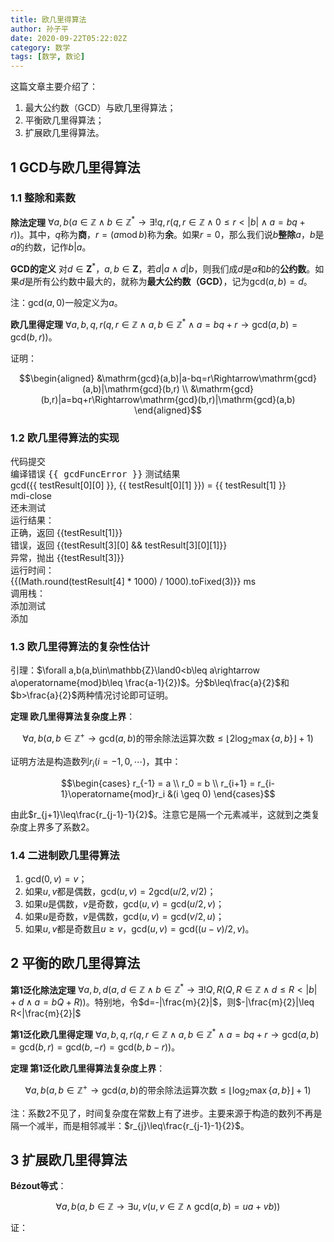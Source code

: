 ```yaml
---
title: 欧几里得算法
author: 孙子平
date: 2020-09-22T05:22:02Z
category: 数学
tags: [数学, 数论]
---
```


这篇文章主要介绍了：

1. 最大公约数（GCD）与欧几里得算法；
2. 平衡欧几里得算法；
3. 扩展欧几里得算法。

<!-- more -->

## 1 GCD与欧几里得算法

### 1.1 整除和素数

**除法定理** $\forall a,b(a\in\mathbb{Z}\land b\in\mathbb{Z}^*\rightarrow\exists!q,r(q,r\in\mathbb{Z}\land 0\leq r<|b|\land a=bq+r))$。其中，$q$称为**商**，$r = (a \operatorname{mod} b)$称为**余**。如果$r=0$，那么我们说$b$**整除**$a$，$b$是$a$的约数，记作$b|a$。

**GCD的定义** 对$d\in\mathbf{Z}^*$，$a,b\in\mathbf{Z}$，若$d|a\land d|b$，则我们成$d$是$a$和$b$的**公约数**。如果$d$是所有公约数中最大的，就称为**最大公约数（GCD）**，记为$\mathrm{gcd}(a,b)=d$。

注：$\mathrm{gcd}(a,0)$一般定义为$a$。

**欧几里得定理** $\forall a,b,q,r(q,r\in\mathbb{Z}\land a,b\in\mathbb{Z}^*\land a=bq+r\rightarrow\mathrm{gcd}(a,b)=\mathrm{gcd}(b,r))$。

证明：

$$\begin{aligned}
&\mathrm{gcd}(a,b)|a-bq=r\Rightarrow\mathrm{gcd}(a,b)|\mathrm{gcd}(b,r) \\
&\mathrm{gcd}(b,r)|a=bq+r\Rightarrow\mathrm{gcd}(b,r)|\mathrm{gcd}(a,b)
\end{aligned}$$

### 1.2 欧几里得算法的实现

<v-card class="mt-2">
<v-toolbar flat><v-toolbar-title>代码</v-toolbar-title><v-spacer /><v-select dense solo hide-details class="mr-2" style="max-width: 150px" :items="['自定义', '递归', '循环', '二进制', '平衡']" v-model="gcdMode"></v-select><v-btn color="primary" v-on:click="onGcdFuncBodyUpdated">提交</v-btn></v-toolbar>
<div id="euclidean-code" class="elevation-1"></div>
</v-card>

<v-card v-if="gcdFuncError !== null" class="mt-2">
<v-toolbar flat class="red--text"><v-toolbar-title>编译错误</v-toolbar-title></v-toolbar>
<v-card-text class="error-panel pt-0">{{ gcdFuncError }}</v-card-text>
</v-card>
<v-card v-else class="mt-2">
<v-toolbar flat><v-toolbar-title>测试结果</v-toolbar-title></v-toolbar>
<v-tabs show-arrows :vertical="$vuetify.breakpoint.lgAndUp">
<v-tabs-slider></v-tabs-slider>
<v-tab v-for="testResult, index in gcdTestResults" class="justify-space-between">
<div class="text-lowercase" :class="[testResult[2] && testResult[1] == (testResult[3][0] && testResult[3][0][1]) ? 'green--text' : testResult[2] ? 'orange--text' : 'red--text']">gcd({{ testResult[0][0] }}, {{ testResult[0][1] }}) = {{ testResult[1] }}</div><div><v-btn icon color="gray" v-on:click.stop="gcdTestCases.splice(index, 1)"><v-icon>mdi-close</v-icon></v-btn></div>
</v-tab>
<v-tab-item v-for="testResult in gcdTestResults">
<v-card v-if="gcdChanged" flat style="max-width: 500px" class="mx-auto"><v-card-text class="pt-0">
<div class="text-center text-h6">还未测试</div>
</v-card-text></v-card>
<v-card v-else flat style="max-width: 500px" class="mx-auto"><v-card-text class="pt-0">
<div class="d-flex justify-space-between align-center">
<div class="subtitle-1 pr-4 primary--text text-no-wrap">运行结果：</div>
<div class="overflow-auto green--text" v-if="testResult[2] && testResult[1] == (testResult[3][0] && testResult[3][0][1])">正确，返回 {{testResult[1]}}</div>
<div class="overflow-auto orange--text" v-else-if="testResult[2]">错误，返回 {{testResult[3][0] && testResult[3][0][1]}}</div>
<div class="overflow-auto red--text" v-else>异常，抛出 {{testResult[3]}}</div>
</div>
<div class="d-flex justify-space-between align-center">
<div class="subtitle-1 pr-4 primary--text text-no-wrap">运行时间：</div>
<div class="overflow-auto">{{(Math.round(testResult[4] * 1000) / 1000).toFixed(3)}} ms</div>
</div>
<div class="subtitle-1 pr-4 primary--text text-no-wrap">调用栈：</div>
<v-simple-table v-if="testResult[2]" dense class="stack-table">
<template v-slot:default>
<thead><tr>
<th class="text-left">深度</th>
<th class="text-left">参数a</th>
<th class="text-left">参数b</th>
<th class="text-left">返回值</th>
</tr></thead>
<tbody><tr v-for="frame, index in testResult[3]" :key="index">
<td>{{ index + 1 }}</td>
<td>a = {{ frame[0][0] }}</td>
<td>b = {{ frame[0][1] }}</td>
<td>{{ frame[1] }}</td>
</tr></tbody>
</template>
</v-simple-table>
</v-card-text></v-card>
</v-tab-item>
</v-tabs>
</v-card>
<v-card class="mt-2">
<v-toolbar flat><v-toolbar-title>添加测试</v-toolbar-title></v-toolbar>
<v-form v-model="gcdFormValid" v-on:submit.prevent="gcdTestSubmit">
<div class="pb-4 px-4 d-flex align-center">
<v-text-field class="mr-2" v-model="gcdTestA" :rules="[val => !isNaN(parseInt(val, 10)) || '必须是合法的数字']" color="primary" label="参数a" required></v-text-field>
<v-text-field class="mr-2" v-model="gcdTestB" :rules="[val => !isNaN(parseInt(val, 10)) || '必须是合法的数字']" color="primary" label="参数b" required></v-text-field>
<v-btn :disabled="!gcdFormValid" color="primary" type="submit">添加</v-btn>
</div>
</v-form>
</v-card>

### 1.3 欧几里得算法的复杂性估计

引理：$\forall a,b(a,b\in\mathbb{Z}\land0<b\leq a\rightarrow a\operatorname{mod}b\leq \frac{a-1}{2})$。分$b\leq\frac{a}{2}$和$b>\frac{a}{2}$两种情况讨论即可证明。

**定理 欧几里得算法复杂度上界**：

$$\forall a,b(a,b\in\mathbb{Z}^+\rightarrow\mathrm{gcd}(a,b)\text{的带余除法运算次数}\leq\lfloor 2\log_2\max\{a,b\}\rfloor+1)$$

证明方法是构造数列$r_i (i=-1,0,\cdots)$，其中：

$$\begin{cases}
r_{-1} = a \\
r_0 = b \\
r_{i+1} = r_{i-1}\operatorname{mod}r_i &(i \geq 0)
\end{cases}$$

由此$r_{j+1}\leq\frac{r_{j-1}-1}{2}$。注意它是隔一个元素减半，这就到之类复杂度上界多了系数$2$。

### 1.4 二进制欧几里得算法

1. $\mathrm{gcd}(0,v)=v$；
2. 如果$u,v$都是偶数，$\mathrm{gcd}(u,v)=2\mathrm{gcd}(u/2,v/2)$；
3. 如果$u$是偶数，$v$是奇数，$\mathrm{gcd}(u,v)=\mathrm{gcd}(u/2,v)$；
4. 如果$u$是奇数，$v$是偶数，$\mathrm{gcd}(u,v)=\mathrm{gcd}(v/2,u)$；
5. 如果$u,v$都是奇数且$u\geq v$，$\mathrm{gcd}(u,v)=\mathrm{gcd}((u-v)/2, v)$。

## 2 平衡的欧几里得算法

**第1泛化除法定理** $\forall a,b,d(a,d\in\mathbb{Z}\land b\in\mathbb{Z}^*\rightarrow\exists!Q,R(Q,R\in\mathbb{Z}\land d\leq R<|b|+d\land a=bQ+R))$。特别地，令$d=-|\frac{m}{2}|$，则$-|\frac{m}{2}|\leq R<|\frac{m}{2}|$

**第1泛化欧几里得定理** $\forall a,b,q,r(q,r\in\mathbb{Z}\land a,b\in\mathbb{Z}^*\land a=bq+r\rightarrow\mathrm{gcd}(a,b)=\mathrm{gcd}(b,r)=\mathrm{gcd}(b,-r)=\mathrm{gcd}(b,b-r))$。

**定理 第1泛化欧几里得算法复杂度上界**：

$$\forall a,b(a,b\in\mathbb{Z}^+\rightarrow\mathrm{gcd}(a,b)\text{的带余除法运算次数}\leq\lfloor\log_2\max\{a,b\}\rfloor+1)$$

注：系数2不见了，时间复杂度在常数上有了进步。主要来源于构造的数列不再是隔一个减半，而是相邻减半：$r_{j}\leq\frac{r_{j-1}-1}{2}$。

## 3 扩展欧几里得算法

**Bézout等式**：

$$\forall a,b(a,b\in\mathbb{Z}\rightarrow\exists u,v(u,v\in\mathbb{Z}\land\mathrm{gcd}(a,b)=ua+vb))$$

证：

<script>
function loadScript (src, id) {
  return new Promise((resolve, reject) => {
    if (document.getElementById(id)) {
      resolve()
    } else {
      const script = document.createElement('script')
      script.src = src
      script.id = id
      script.addEventListener('load', resolve)
      document.body.appendChild(script)
    }
  })
}

function loadStyle (src, id) {
  return new Promise((resolve, reject) => {
    if (document.getElementById(id)) {
      resolve()
    } else {
      const style = document.createElement('link')
      style.rel = 'stylesheet'
      style.href = src
      style.id = id
      style.addEventListener('load', resolve)
      document.body.appendChild(style)
    }
  })
}

function frozenFirstAndLastLine(doc) {
  doc.markText(
    { line: doc.firstLine(), ch: 0 },
    { line: doc.firstLine() + 1, ch: 0 },
    { readOnly: true, atomic: true, selectLeft: false, css: 'opacity: 0.5' })
  doc.markText(
    { line: doc.lastLine() - 1, ch: doc.getLine(doc.lastLine() - 1).length },
    { line: doc.lastLine(), ch: 1 },
    { readOnly: true, atomic: true, selectRight: false, css: 'opacity: 0.5' })
}

const gcdImplHeader = 'function gcd(a, b) {\n'
const gcdImplFooter = '\n}'

const gcdRecursiveImpl = `\
  return b <= 0 ? a : gcd(b, a % b);`

const gcdLoopImpl = `\
  while (b > 0) {
    const temp = a % b;
    a = b;
    b = temp;
  }
  return a;`

const gcdBinaryImpl = `\
  if (a === 0) {
    return b;
  }
  if (b === 0) {
    return a;
  }
  const aIsOdd = a % 2;
  const bIsOdd = b % 2;
  if (aIsOdd && bIsOdd) {
    return gcd(Math.abs(a - b) / 2, Math.min(a, b));
  } else if (aIsOdd) {
    return gcd(b / 2, a);
  } else if (bIsOdd) {
    return gcd(a / 2, b);
  } else {
    return 2 * gcd(a / 2, b / 2 );
  }`

const gcdBalancedImpl = `\
  if (b <= 0) {
    return a;
  } else {
    let r = a % b;
    if (2 * r > b) {
      r = b - r;
    }
    return gcd(b, r);
  }`

function gcd(a, b) {
  while (b > 0) {
    const temp = a % b;
    a = b;
    b = temp;
  }
  return a;
}

export default {
  data: () => ({
    gcdFunc: null,
    gcdFuncError: null,
    gcdTestCases: [
      [[6, 0], 6],
      [[6, 4], 2],
      [[4, 6], 2],
      [[101, 31], 1],
      [[11, 121], 11]
    ],
    gcdMode: '',
    gcdChanged: true,
    gcdTestA: '',
    gcdTestB: '',
    gcdFormValid: false
  }),
  mounted () {
    Promise.all([
      loadScript('https://cdnjs.cloudflare.com/ajax/libs/codemirror/5.58.1/codemirror.min.js', 'script-codemirror'),
      loadStyle('//cdnjs.cloudflare.com/ajax/libs/codemirror/5.58.1/codemirror.min.css', 'style-codemirror')
    ])
      .then(() => loadScript('https://cdnjs.cloudflare.com/ajax/libs/codemirror/5.58.1/mode/javascript/javascript.min.js', 'script-codemirror-mode-javascript'))
      .then(() => {
        const element = document.getElementById('euclidean-code')
        this.$options.gcdCode = CodeMirror((elt) => {
          element.appendChild(elt, element)
        }, {
          mode: 'javascript',
          lineNumbers: true,
          viewportMargin: Infinity
        })
        this.$options.gcdCode.on('change', this.onGcdValueChanged)
        this.gcdMode = '递归'
      })
  },
  computed: {
    gcdTestResults () {
      return this.gcdTestCases.map(test => {
        // [input, answer, status, call stack/exception, time]
        if (this.gcdFunc === null || this.gcdChanged) {
          return [...test, true, [], 0]
        }
        const start = performance.now()
        try {
          const result = this.gcdFunc(...test[0]).reverse()
          const end = performance.now()
          return [...test, true, result, end - start]
        } catch (e) {
          const end = performance.now()
          return [...test, false, e, end - start]
        }
      })
    }
  },
  watch: {
    gcdFuncError () {
      const element = document.getElementById('euclidean-code').firstChild
      element.classList[this.gcdFuncError === null ? 'remove' : 'add']('CodeMirror-error')
    },
    gcdMode () {
      let code = ''
      switch (this.gcdMode) {
        case '递归':
          code = gcdRecursiveImpl;
          break;
        case '循环':
          code = gcdLoopImpl;
          break;
        case '二进制':
          code = gcdBinaryImpl;
          break;
        case '平衡':
          code = gcdBalancedImpl;
          break;
        default:
          return
      }

      this.$options.gcdCode.off('change', this.onGcdValueChanged)
      const doc = this.$options.gcdCode.getDoc()
      doc.setValue(gcdImplHeader + code + gcdImplFooter)
      frozenFirstAndLastLine(this.$options.gcdCode)
      this.onGcdFuncBodyUpdated()
      this.$options.gcdCode.on('change', this.onGcdValueChanged)
    }
  },
  methods: {
    onGcdValueChanged () {
      this.gcdMode = '自定义'
      this.gcdChanged = true
    },
    onGcdFuncBodyUpdated () { // TODO: debounce
      const gcdFuncBody = this.$options.gcdCode.getDoc().getValue()
      let first = gcdFuncBody.indexOf('\n')
      first = first < 0 ? 0 : first + 1
      let last = gcdFuncBody.lastIndexOf('\n') || 0
      last = last < 0 ? gcdFuncBody.length : last
      const funcBody = `\
function gcdInner(a, b) {${gcdFuncBody.slice(first, last)}}
const calls = []
function gcd() {
  const call = [arguments, _gcdInner(...arguments)];
  calls.push(call);
  return call[1];
}
gcd(a, b);
return calls;`
      try {
        this.gcdFunc = new Function('a', 'b', funcBody)
        this.gcdFuncError = null
      } catch (e) {
        this.gcdFunc = null
        this.gcdFuncError = e.stack
      } finally {
        this.gcdChanged = false
      }
    },
    gcdTestSubmit () {
      if (!this.gcdFormValid) {
        return
      }
      const a = parseInt(this.gcdTestA, 10)
      const b = parseInt(this.gcdTestB, 10)
      this.gcdTestCases.push([[a, b], gcd(a, b)])
    }
  }
}
</script>

<style>
.CodeMirror {
  font-size: 16px;
  height: auto !important;
  font-family: monospace;
  border: 1px solid #eee;
  transition: all 0.3s ease-in-out;
}
.CodeMirror.CodeMirror-error {
  border: 1px solid rgba(255,0,0,0.5);
}
.CodeMirror.CodeMirror-focused {
  border: 1px solid rgba(0,0,255,0.5);
  box-shadow: 0 0 5px rgba(0,0,255,0.5);
}
.CodeMirror.CodeMirror-focused.CodeMirror-error {
  border: 1px solid rgba(255,0,0,0.5);
  box-shadow: 0 0 5px rgba(255,0,0,0.5);
}

.error-panel {
  white-space: pre-wrap;
  font-family: monospace;
  font-size: 14px;
  overflow: auto;
}
.v-application .content .stack-table table {
    margin: 0;
    display: table;
}
</style>

